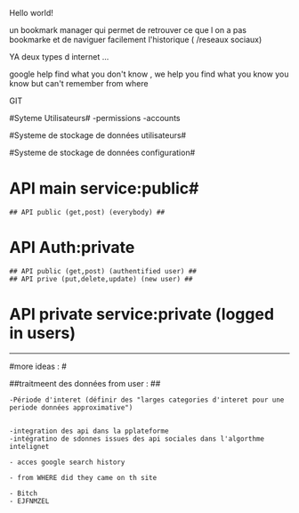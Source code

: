 Hello world!

un bookmark manager qui permet de retrouver ce que l on a pas bookmarke et de naviguer facilement l'historique ( /reseaux sociaux)


YA deux types d internet ...

google help find what you don't know , we help you find what you know you know but can't remember from where

GIT

#Syteme Utilisateurs#
-permissions
-accounts



#Systeme de stockage de données utilisateurs#

#Systeme de stockage de données configuration#


# API main service:public#
	## API public (get,post) (everybody) ##



# API Auth:private #
	## API public (get,post) (authentified user) ##
	## API prive (put,delete,update) (new user) ##



# API private service:private (logged in users) #





_____________________________________________________


#more ideas : #

##traitmeent des données from user : ##

	-Période d'interet (définir des "larges categories d'interet pour une periode données approximative")


	-integration des api dans la pplateforme
	-intégratino de sdonnes issues des api sociales dans l'algorthme intelignet

	- acces google search history

	- from WHERE did they came on th site

	- Bitch
	- EJFNMZEL


